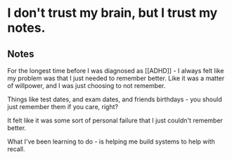 # I don't trust my brain, but I trust my notes.

## Notes
For the longest time before I was diagnosed as [[ADHD]] - I always felt like my problem was that I just needed to remember better. Like it was a matter of willpower, and I was just choosing to not remember. 

Things like test dates, and exam dates, and friends birthdays - you should just remember them if you care, right?

It felt like it was some sort of personal failure that I just couldn't remember better.

What I've been learning to do - is helping me build systems to help with recall. 